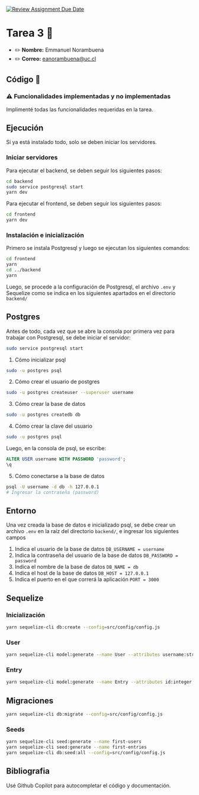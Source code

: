 [![Review Assignment Due Date](https://classroom.github.com/assets/deadline-readme-button-24ddc0f5d75046c5622901739e7c5dd533143b0c8e959d652212380cedb1ea36.svg)](https://classroom.github.com/a/cb5SOAVY)
# Tarea 3 :construction:

* :pencil2: **Nombre:** Emmanuel Norambuena
* :pencil2: **Correo:** eanorambuena@uc.cl

## Código :symbols:

### :warning: Funcionalidades implementadas y no implementadas

Implimenté todas las funcionalidades requeridas en la tarea.

## Ejecución

Si ya está instalado todo, solo se deben iniciar los servidores.

### Iniciar servidores

Para ejecutar el backend, se deben seguir los siguientes pasos:
```bash
cd backend
sudo service postgresql start
yarn dev
```

Para ejecutar el frontend, se deben seguir los siguientes pasos:
```bash
cd frontend
yarn dev
```

### Instalación e inicialización

Primero se instala Postgresql y luego se ejecutan los siguientes comandos:
```bash
cd frontend
yarn
cd ../backend
yarn
```
Luego, se procede a la configuración de Postgresql, el archivo `.env` y Sequelize como se indica en los siguientes apartados en el directorio `backend/`

## Postgres

Antes de todo, cada vez que se abre la consola por primera vez para trabajar con Postgresql, se debe iniciar el servidor:
```bash
sudo service postgresql start
```
1. Cómo inicializar psql
```bash
sudo -u postgres psql
```
2. Cómo crear el usuario de postgres
```bash
sudo -u postgres createuser --superuser username
```
3. Cómo crear la base de datos
```bash
sudo -u postgres createdb db
```
4. Cómo crear la clave del usuario
```bash
sudo -u postgres psql
```
Luego, en la consola de psql, se escribe:
```sql
ALTER USER username WITH PASSWORD 'password';
\q
```
5. Cómo conectarse a la base de datos
```bash
psql -U username -d db -h 127.0.0.1
# Ingresar la contraseña (password)
```

## Entorno

Una vez creada la base de datos e inicializado psql, se debe crear un archivo `.env` en la raíz del directorio `backend/`, e ingresar los siguientes campos

1. Indica el usuario de la base de datos
`DB_USERNAME = username`
2. Indica la contraseña del usuario de la base de datos
`DB_PASSWORD = password`
3. Indica el nombre de la base de datos
`DB_NAME = db`
4. Indica el host de la base de datos
`DB_HOST = 127.0.0.1`
5. Indica el puerto en el que correrá la aplicación
`PORT = 3000`

## Sequelize

### Inicialización
```bash
yarn sequelize-cli db:create --config=src/config/config.js
```

### User
```bash
yarn sequelize-cli model:generate --name User --attributes username:string
```

### Entry
```bash
yarn sequelize-cli model:generate --name Entry --attributes id:integer,title:string,body:string,date:date,belongsTo:string
```

## Migraciones
```bash
yarn sequelize-cli db:migrate --config=src/config/config.js
```

### Seeds
```bash
yarn sequelize-cli seed:generate --name first-users
yarn sequelize-cli seed:generate --name first-entries
yarn sequelize-cli db:seed:all --config=src/config/config.js
```

## Bibliografia

Usé Github Copilot para autocompletar el código y documentación.
